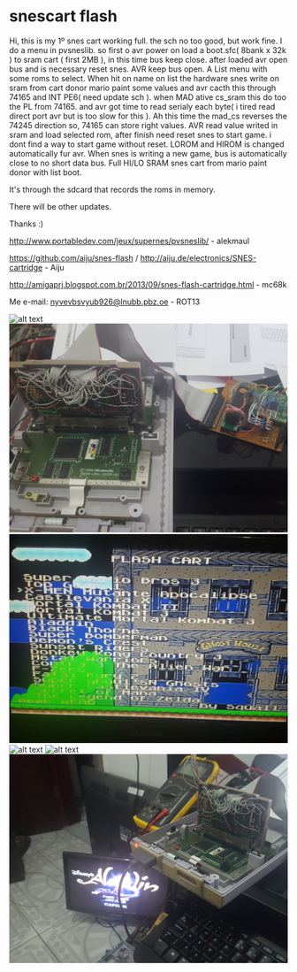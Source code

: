 # snescart flash
Hi, this is my 1º snes cart working full. the sch no too good, but work fine.
I do a menu in pvsneslib. so first o avr power on load a boot.sfc( 8bank x 32k ) to sram cart ( first 2MB ), in this time bus keep close.
after loaded avr open bus and is necessary reset snes. AVR keep bus open. A List menu with some roms to select.
When hit on name on list the hardware snes write on sram from cart donor mario paint some values and avr cacth this through 74165 and INT PE6( need update sch ). when MAD ative cs_sram this do too the PL from 74165. and avr got time to read serialy each byte( i tired read direct port avr but is too slow for this ). Ah this time the mad_cs reverses the 74245 direction so, 74165 can store right values.
AVR read value writed in sram and load selected rom, after finish need reset snes to start game. i dont find a way to start game without reset.
LOROM and HIROM is changed automatically fur avr.
When snes is writing a new game, bus is automatically close to no short data bus.
Full HI/LO SRAM snes cart from mario paint donor with list boot.

It's through the sdcard that records the roms in memory.

There will be other updates.

Thanks :)

http://www.portabledev.com/jeux/supernes/pvsneslib/ - alekmaul

https://github.com/aiju/snes-flash / http://aiju.de/electronics/SNES-cartridge - Aiju

http://amigaprj.blogspot.com.br/2013/09/snes-flash-cartridge.html - mc68k



Me e-mail: nyvevbsvyub926@lnubb.pbz.oe - ROT13

![alt text](https://github.com/Alirio926/snescart/blob/master/fotos/20180410_014118.jpg)
![alt text](https://github.com/Alirio926/snescart/blob/master/fotos/20180410_014142.jpg)
![alt text](https://github.com/Alirio926/snescart/blob/master/fotos/20180410_014159.jpg)
![alt text](https://github.com/Alirio926/snescart/blob/master/fotos/20180410_014256.jpg)
![alt text](https://github.com/Alirio926/snescart/blob/master/fotos/20180410_014348.jpg)
![alt text](https://github.com/Alirio926/snescart/blob/master/fotos/20180410_014405_001.jpg)
